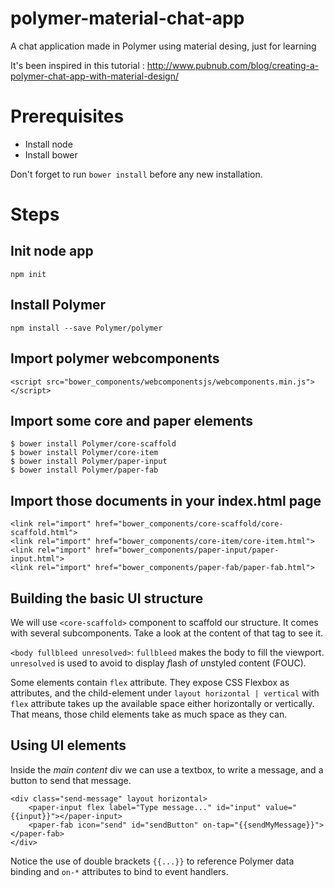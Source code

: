 # polymer-material-chat-app

A chat application made in Polymer using material desing, just for learning

It's been inspired in this tutorial : http://www.pubnub.com/blog/creating-a-polymer-chat-app-with-material-design/

# Prerequisites

- Install node
- Install bower

Don't forget to run `bower install` before any new installation.

# Steps

## Init node app

    npm init

## Install Polymer

    npm install --save Polymer/polymer

## Import polymer webcomponents

    <script src="bower_components/webcomponentsjs/webcomponents.min.js"></script>

## Import some core and paper elements

    $ bower install Polymer/core-scaffold
    $ bower install Polymer/core-item
    $ bower install Polymer/paper-input
    $ bower install Polymer/paper-fab

## Import those documents in your index.html page

    <link rel="import" href="bower_components/core-scaffold/core-scaffold.html">
    <link rel="import" href="bower_components/core-item/core-item.html">
    <link rel="import" href="bower_components/paper-input/paper-input.html">
    <link rel="import" href="bower_components/paper-fab/paper-fab.html">

## Building the basic UI structure

We will use `<core-scaffold>` component to scaffold our structure. It comes with
several subcomponents. Take a look at the content of that tag to see it.

`<body fullbleed unresolved>`: `fullbleed` makes the body to fill the viewport.
`unresolved` is used to avoid to display *f*lash *o*f *u*nstyled *c*ontent (FOUC).

Some elements contain `flex` attribute. They expose CSS Flexbox as attributes,
and the child-element under `layout horizontal | vertical` with `flex` attribute takes
up the available space either horizontally or vertically. That means, those
child elements take as much space as they can.

## Using UI elements

Inside the *main content* div we can use a textbox, to write a message, and a button
to send that message.

    <div class="send-message" layout horizontal>
        <paper-input flex label="Type message..." id="input" value="{{input}}"></paper-input>
        <paper-fab icon="send" id="sendButton" on-tap="{{sendMyMessage}}"></paper-fab>
    </div>

Notice the use of double brackets `{{...}}` to reference Polymer data binding and
`on-*` attributes to bind to event handlers.



















